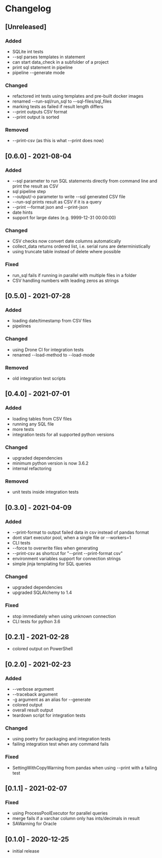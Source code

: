 # Changelog

## [Unreleased]

### Added

- SQLite int tests
- --sql parses templates in statement
- can start data_check in a subfolder of a project
- print sql statement in pipeline
- pipeline --generate mode

### Changed

- refactored int tests using templates and pre-built docker images
- renamed --run-sql/run_sql to --sql-files/sql_files
- marking tests as failed if result length differs
- --print outputs CSV format
- --print output is sorted 

### Removed

- --print-csv (as this is what --print does now)


## [0.6.0] - 2021-08-04

### Added

- --sql parameter to run SQL statements directly from command line and print the result as CSV
- sql pipeline step
- --output/-o parameter to write --sql generated CSV file
- --run-sql prints result as CSV if it is a query
- --print --format json and --print-json
- date hints
- support for large dates (e.g. 9999-12-31 00:00:00)

### Changed

- CSV checks now convert date columns automatically
- collect_data returns ordered list, i.e. serial runs are deterministically
- using truncate table instead of delete where possible

### Fixed

- run_sql fails if running in parallel with multiple files in a folder
- CSV handling numbers with leading zeros as strings

## [0.5.0] - 2021-07-28

### Added

- loading date/timestamp from CSV files
- pipelines

### Changed

- using Drone CI for integration tests
- renamed --load-method to --load-mode

### Removed

- old integration test scripts

## [0.4.0] - 2021-07-01

### Added

- loading tables from CSV files
- running any SQL file
- more tests
- integration tests for all supported python versions

### Changed

- upgraded dependencies
- minimum python version is now 3.6.2
- internal refactoring

### Removed

- unit tests inside integration tests

## [0.3.0] - 2021-04-09

### Added

- --print-format to output failed data in csv instead of pandas format
- dont start executor pool, when a single file or --workers=1
- CLI tests
- --force to overwrite files when generating
- --print-csv as shortcut for "--print --print-format csv"
- environment variables support for connection strings
- simple jinja templating for SQL queries

### Changed

- upgraded dependencies
- upgraded SQLAlchemy to 1.4

### Fixed

- stop immediately when using unknown connection
- CLI tests for python 3.6

## [0.2.1] - 2021-02-28

- colored output on PowerShell

## [0.2.0] - 2021-02-23

### Added

- --verbose argument
- --traceback argument
- -g argument as an alias for --generate
- colored output
- overall result output
- teardown script for integration tests

### Changed

- using poetry for packaging and integration tests
- failing integration test when any command fails

### Fixed

- SettingWithCopyWarning from pandas when using --print with a failing test

## [0.1.1] - 2021-02-07

### Fixed

- using ProcessPoolExecutor for parallel queries
- merge fails if a varchar column only has ints/decimals in result
- SAWarning for Oracle

## [0.1.0] - 2020-12-25

- initial release
